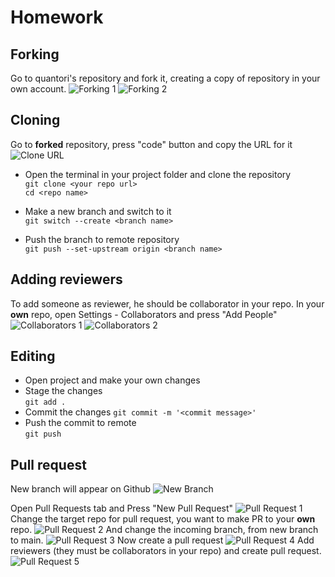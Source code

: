 # Homework
## Forking
Go to quantori's repository and fork it, creating a copy of repository in your own account.
![Forking 1](/images/submit_hw/forking.png)
![Forking 2](/images/submit_hw/forking-2.png)

## Cloning
Go to **forked** repository, press "code" button and copy the URL for it
![Clone URL](/images/submit_hw/cloning.png)

- Open the terminal in your project folder and clone the repository  
`git clone <your repo url>`  
`cd <repo name>`

- Make a new branch and switch to it  
`git switch --create <branch name>`

- Push the branch to remote repository  
`git push --set-upstream origin <branch name>`

## Adding reviewers
To add someone as reviewer, he should be collaborator in your repo.
In your **own** repo, open Settings - Collaborators and press "Add People"
![Collaborators 1](/images/submit_hw/collaborators.png)
![Collaborators 2](/images/submit_hw/collaborators-2.png)

## Editing
- Open project and make your own changes
- Stage the changes  
`git add .`
- Commit the changes
`git commit -m '<commit message>'`
- Push the commit to remote  
`git push`

## Pull request
New branch will appear on Github
![New Branch](/images/submit_hw/new_branch.png)

Open Pull Requests tab and Press "New Pull Request"
![Pull Request 1](/images/submit_hw/pull_request.png)
Change the target repo for pull request, you want to make PR to your **own** repo.
![Pull Request 2](/images/submit_hw/pull_request-2.png)
And change the incoming branch, from new branch to main.
![Pull Request 3](/images/submit_hw/pull_request-3.png)
Now create a pull request
![Pull Request 4](/images/submit_hw/pull_request-4.png)
Add reviewers (they must be collaborators in your repo) and create pull request.
![Pull Request 5](/images/submit_hw/pull_request-5.png)
